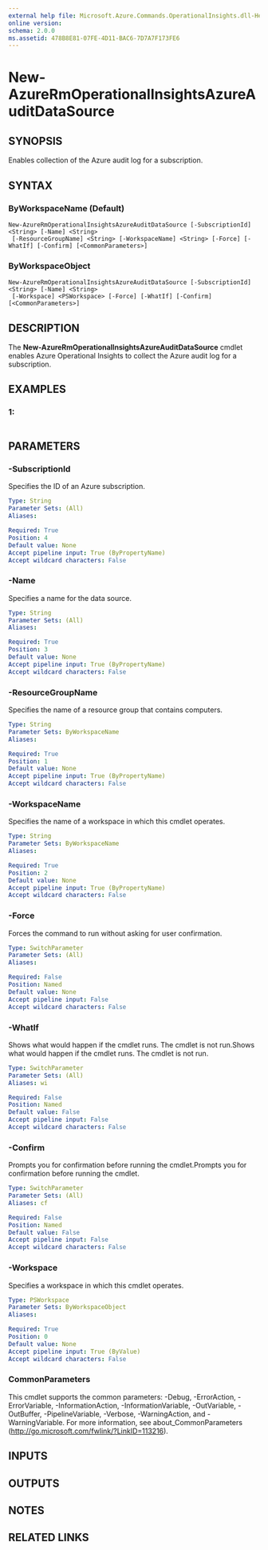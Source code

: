 ```yaml
---
external help file: Microsoft.Azure.Commands.OperationalInsights.dll-Help.xml
online version: 
schema: 2.0.0
ms.assetid: 478B8E81-07FE-4D11-BAC6-7D7A7F173FE6
---
```


# New-AzureRmOperationalInsightsAzureAuditDataSource

## SYNOPSIS
Enables collection of the Azure audit log for a subscription.

## SYNTAX

### ByWorkspaceName (Default)
```
New-AzureRmOperationalInsightsAzureAuditDataSource [-SubscriptionId] <String> [-Name] <String>
 [-ResourceGroupName] <String> [-WorkspaceName] <String> [-Force] [-WhatIf] [-Confirm] [<CommonParameters>]
```

### ByWorkspaceObject
```
New-AzureRmOperationalInsightsAzureAuditDataSource [-SubscriptionId] <String> [-Name] <String>
 [-Workspace] <PSWorkspace> [-Force] [-WhatIf] [-Confirm] [<CommonParameters>]
```

## DESCRIPTION
The **New-AzureRmOperationalInsightsAzureAuditDataSource** cmdlet enables Azure Operational Insights to collect the Azure audit log for a subscription.

## EXAMPLES

### 1:
```

```

## PARAMETERS

### -SubscriptionId
Specifies the ID of an Azure subscription.

```yaml
Type: String
Parameter Sets: (All)
Aliases: 

Required: True
Position: 4
Default value: None
Accept pipeline input: True (ByPropertyName)
Accept wildcard characters: False
```

### -Name
Specifies a name for the data source.

```yaml
Type: String
Parameter Sets: (All)
Aliases: 

Required: True
Position: 3
Default value: None
Accept pipeline input: True (ByPropertyName)
Accept wildcard characters: False
```

### -ResourceGroupName
Specifies the name of a resource group that contains computers.

```yaml
Type: String
Parameter Sets: ByWorkspaceName
Aliases: 

Required: True
Position: 1
Default value: None
Accept pipeline input: True (ByPropertyName)
Accept wildcard characters: False
```

### -WorkspaceName
Specifies the name of a workspace in which this cmdlet operates.

```yaml
Type: String
Parameter Sets: ByWorkspaceName
Aliases: 

Required: True
Position: 2
Default value: None
Accept pipeline input: True (ByPropertyName)
Accept wildcard characters: False
```

### -Force
Forces the command to run without asking for user confirmation.

```yaml
Type: SwitchParameter
Parameter Sets: (All)
Aliases: 

Required: False
Position: Named
Default value: None
Accept pipeline input: False
Accept wildcard characters: False
```

### -WhatIf
Shows what would happen if the cmdlet runs.
The cmdlet is not run.Shows what would happen if the cmdlet runs.
The cmdlet is not run.

```yaml
Type: SwitchParameter
Parameter Sets: (All)
Aliases: wi

Required: False
Position: Named
Default value: False
Accept pipeline input: False
Accept wildcard characters: False
```

### -Confirm
Prompts you for confirmation before running the cmdlet.Prompts you for confirmation before running the cmdlet.

```yaml
Type: SwitchParameter
Parameter Sets: (All)
Aliases: cf

Required: False
Position: Named
Default value: False
Accept pipeline input: False
Accept wildcard characters: False
```

### -Workspace
Specifies a workspace in which this cmdlet operates.

```yaml
Type: PSWorkspace
Parameter Sets: ByWorkspaceObject
Aliases: 

Required: True
Position: 0
Default value: None
Accept pipeline input: True (ByValue)
Accept wildcard characters: False
```

### CommonParameters
This cmdlet supports the common parameters: -Debug, -ErrorAction, -ErrorVariable, -InformationAction, -InformationVariable, -OutVariable, -OutBuffer, -PipelineVariable, -Verbose, -WarningAction, and -WarningVariable. For more information, see about_CommonParameters (http://go.microsoft.com/fwlink/?LinkID=113216).

## INPUTS

## OUTPUTS

## NOTES

## RELATED LINKS


